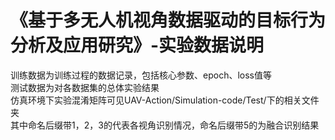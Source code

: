 # 《基于多无人机视角数据驱动的目标行为分析及应用研究》-实验数据说明
训练数据为训练过程的数据记录，包括核心参数、epoch、loss值等      
测试数据为对各数据集的总体实验结果       
仿真环境下实验混淆矩阵可见UAV-Action/Simulation-code/Test/下的相关文件夹          
其中命名后缀带1，2，3的代表各视角识别情况，命名后缀带5的为融合识别结果

